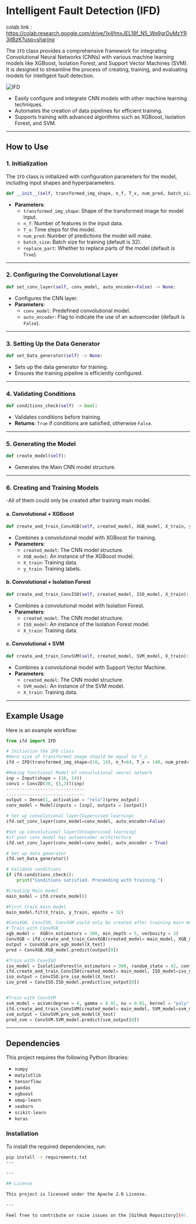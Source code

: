 
# Intelligent Fault Detection (IFD)
colab link : https://colab.research.google.com/drive/1x4fmxJEL18f_N5_Wq9grDuMzYR3jtBzK?usp=sharing

The `IFD` class provides a comprehensive framework for integrating Convolutional Neural Networks (CNNs) with various machine learning models like XGBoost, Isolation Forest, and Support Vector Machines (SVM). It is designed to streamline the process of creating, training, and evaluating models for intelligent fault detection.

![IFD](https://github.com/user-attachments/assets/4df35ac4-57f7-4f78-a681-b1913204b6ff)

- Easily configure and integrate CNN models with other machine learning techniques.
- Automates the creation of data pipelines for efficient training.
- Supports training with advanced algorithms such as XGBoost, Isolation Forest, and SVM.

---

## How to Use

### 1. Initialization
The `IFD` class is initialized with configuration parameters for the model, including input shapes and hyperparameters.

```python
def __init__(self, transformed_img_shape, n_f, T_x, num_pred, batch_size=32, replace_part=True) -> None:
```
- **Parameters**:
  - `transformed_img_shape`: Shape of the transformed image for model input.
  - `n_f`: Number of features in the input data.
  - `T_x`: Time steps for the model.
  - `num_pred`: Number of predictions the model will make.
  - `batch_size`: Batch size for training (default is 32).
  - `replace_part`: Whether to replace parts of the model (default is `True`).

---

### 2. Configuring the Convolutional Layer

```python
def set_conv_layer(self, conv_model, auto_encoder=False) -> None:
```
- Configures the CNN layer.
- **Parameters**:
  - `conv_model`: Predefined convolutional model.
  - `auto_encoder`: Flag to indicate the use of an autoencoder (default is `False`).

---

### 3. Setting Up the Data Generator

```python
def set_Data_generator(self) -> None:
```
- Sets up the data generator for training.
- Ensures the training pipeline is efficiently configured.

---

### 4. Validating Conditions

```python
def conditions_check(self) -> bool:
```
- Validates conditions before training.
- **Returns**: `True` if conditions are satisfied, otherwise `False`.

---

### 5. Generating the Model

```python
def create_model(self):
```
- Generates the Main CNN model structure.

---

### 6. Creating and Training Models
-All of them could only be created after training main model.

#### a. Convolutional + XGBoost

```python
def create_and_train_ConvXGB(self, created_model, XGB_model, X_train, y_train):
```
- Combines a convolutional model with XGBoost for training.
- **Parameters**:
  - `created_model`: The CNN model structure.
  - `XGB_model`: An instance of the XGBoost model.
  - `X_train`: Training data.
  - `y_train`: Training labels.

#### b. Convolutional + Isolation Forest

```python
def create_and_train_ConvISO(self, created_model, ISO_model, X_train):
```
- Combines a convolutional model with Isolation Forest.
- **Parameters**:
  - `created_model`: The CNN model structure.
  - `ISO_model`: An instance of the Isolation Forest model.
  - `X_train`: Training data.

#### c. Convolutional + SVM

```python
def create_and_train_ConvSVM(self, created_model, SVM_model, X_train):
```
- Combines a convolutional model with Support Vector Machine.
- **Parameters**:
  - `created_model`: The CNN model structure.
  - `SVM_model`: An instance of the SVM model.
  - `X_train`: Training data.

---


## Example Usage

Here is an example workflow:

```python
from ifd import IFD

# Initialize the IFD class
#Here size of transformed image should be equal to T_x
ifd = IFD(transformed_img_shape=(10, 14), n_f=64, T_x = 140, num_pred=1)

#Making functional Model of convolutional neural network
inp = Input(shape = (10, 14))
conv1 = Conv2D(30, (3,3))(inp)
------------------------------
------------------------------
output = Dense(1, activation = "relu")(prev_output)
conv_model = Model(inputs = [inp], outputs = [output])

# Set up convolutional layer(Supervised learning)
ifd.set_conv_layer(conv_model=conv_model, auto_encoder=False)

#Set up convolutional layer(Unsupervised learning)
#if your conv_model has autoencoder architecture
ifd.set_conv_layer(conv_model=conv_model, auto_encoder = True)

# Set up data generator
ifd.set_Data_generator()

# Validate conditions
if ifd.conditions_check():
    print("Conditions satisfied. Proceeding with training.")

#Creating Main model
main_model = ifd.create_model()

#First train main model
main_model.fit(X_train, y_train, epochs = 32)

#ConvXGB, ConvISO, ConvSVM could only be created after training main model
# Train with ConvXGB
xgb_model =  XGB(n_estimators = 300, min_depth = 5, verbosity = 3)
ConvXGB = ifd.create_and_train_ConvXGB(created_model= main_model, XGB_model=xgb_model, X_train=X_train, y_train=y_train)
output = ConvXGB.pre_xgb_model(X_test)
pred = ConvXGB.XGB_model.predict(output[0])

#Train with ConvISO
iso_model = IsolationForest(n_estimators = 300, random_state = 42, contamination = 0.5)
ifd.create_and_train_ConvISO(created_model= main_model, ISO_model=iso_model, X_train=X_train)
iso_output = ConvISO.pre_iso_model(X_test)
iso_pred = ConvISO.ISO_model.predict(iso_output[0])


#Train with ConvSVM
svm_model = ocsvm(degree = 4, gamma = 0.01, nu = 0.01, kernel = "poly", verbose = True)
ifd.create_and_train_ConvSVM(created_model= main_model, SVM_model=svm_model, X_train=X_train)
svm_output = ConvSVM.pre_svm_model(X_test)
pred_svm = ConvSVM.SVM_model.predict(svm_output[0])

```

---
## Dependencies

This project requires the following Python libraries:

- `numpy`
- `matplotlib`
- `tensorflow`
- `pandas`
- `xgboost`
- `umap-learn`
- `seaborn`
- `scikit-learn`
- `keras`

### Installation

To install the required dependencies, run:

```bash
pip install -r requirements.txt
---

---

## License

This project is licensed under the Apache 2.0 License.

---

Feel free to contribute or raise issues on the [GitHub Repository](#).
